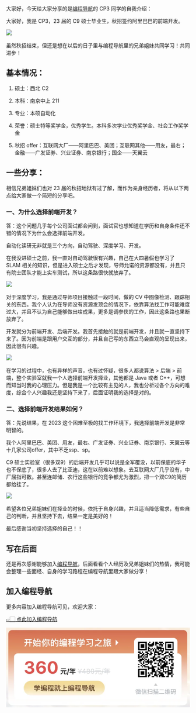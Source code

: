 大家好，今天给大家分享的是[编程导航](https://yuyuanweb.feishu.cn/wiki/VC1qwmX9diCBK3kidyec74vFnde)的 CP3 同学的自我介绍：

大家好，我是 CP3，23 届的 C9 硕士毕业生，秋招签约阿里巴巴的前端开发。

![](https://files.mdnice.com/user/31817/7274904c-09ed-48fb-ab23-afbe0fd74205.png)


虽然秋招结束，但还是想在以后的日子里与编程导航里的兄弟姐妹共同学习！共同进步！

## 基本情况：

1. 硕士：西北 C2

2. 本科：南京中上 211

3. 专业：本硕自动化

4. 荣誉：硕士特等奖学金，优秀学生。本科多次学业优秀奖学金、社会工作奖学金

5. 秋招 offer：互联网大厂——阿里巴巴、美团；互联网其他——用友，最右；金融——广发证券、兴业证券、南京银行；国企——天翼云

 

## 一些分享：

相信兄弟姐妹们也对 23 届的秋招地狱有过了解，而作为亲身经历者，将从以下两点给大家做一个简短的分享吧。

### 一、为什么选择前端开发？

答：这个问题几乎每个公司面试都会问到，面试官也想知道在学历和自身条件还不错的情况下为什么会选择前端开发。

自动化读研无非就是三个方向，自动驾驶、深度学习、开发。

在我没进硕士之前，我一直对自动驾驶很有兴趣，自己在大四暑假也学习了 SLAM 相关的知识，但是进入硕士之后才发现，导师允诺的资源都没有，并且只有院士团队才能上实车测试，所以这条路很快就放弃了。


![](https://files.mdnice.com/user/31817/c3368f54-0a2c-4297-bad8-b71fae402c95.png)


对于深度学习，我是通过导师项目接触过一段时间，做的 CV 中图像检测、跟踪相关的东西。我个人认为在导师没有资源发顶会的情况下，依靠算法找工作可能难度过大，并且不认为自己能够做出啥成果，更多是调参侠的工作，因此这条路也果断放弃了。

开发就分为前端开发、后端开发。我首先接触的就是前端开发，并且就一直坚持下来了。因为前端是跟用户交互的部分，并且自己写的东西立马会直观的呈现出来，因此很有兴趣。


![](https://files.mdnice.com/user/31817/dbb8ea80-319d-4558-b18a-c8a63cc32fd7.png)


在学习的过程中，也有异样的声音，也有过怀疑，很多人都说算法 > 后端 > 前端，整个实验室就我一个人选择前端开发择业，其他都是 Java 或者 C++，可想而知当时我的心理压力。但是我是一个比较有主见的人，我也分析过各个方向的难度，综合个人兴趣我还是坚持下来了，后面证明我的选择是对的。

 

### 二、选择前端开发结果如何？

答：先说结果，在 2023 这个困难至极的找工作环境下，我选择前端开发是非常明智的。

我个人阿里巴巴、美团、用友，最右、广发证券、兴业证券、南京银行、天翼云等十几家公司offer，其中不乏ssp、sp。

C9 硕士实验室（很多双9）的后端开发几乎可以说是全军覆没，以前保底的华子也不保底了，很多人去了比亚迪，这在以前难以想象。去互联网大厂几乎没有，中厂屈指可数。甚至连邮储、农行这些银行的竞争都尤为激烈，把一个双C9的简历都给挂了。


![](https://files.mdnice.com/user/31817/aaf022e5-58c7-46fd-a4bc-8f93f2df42db.png)


希望各位兄弟姐妹们在择业的时候，依托于自身兴趣，并且适当降低需求，有些自己的判断，并且坚持下去，结果一定是美好的！

最后感谢当初坚持选择的自己！！



## 写在后面

还是再次感谢能够加入[编程导航](https://yuyuanweb.feishu.cn/wiki/VC1qwmX9diCBK3kidyec74vFnde)，后面看看个人经历及兄弟姐妹们的热情，我可能会整理一些面经、自身的学习路程在编程导航里跟大家做分享！

## 加入编程导航

更多内容加入编程导航可见，欢迎大家：

[👉🏻 点此加入编程导航](https://yuyuanweb.feishu.cn/wiki/SDtMwjR1DituVpkz5MLc3fZLnzb)

![微信扫码领券加入](../../../image/join_us.png)

